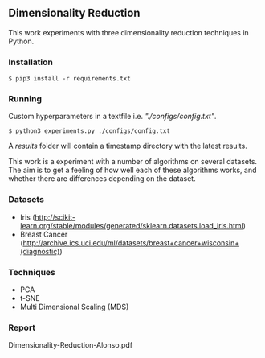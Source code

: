 ## Dimensionality Reduction
This work experiments with three dimensionality reduction techniques in Python.

### Installation
```shell
$ pip3 install -r requirements.txt
```

### Running

Custom hyperparameters in a textfile i.e. _"./configs/config.txt"_.

```shell
$ python3 experiments.py ./configs/config.txt
```

A _results_ folder will contain a timestamp directory with the latest results.

This work is a experiment with a number of algorithms on several datasets.
The aim is to get a feeling of how well each of these algorithms works, 
and whether there are differences depending on the dataset.

### Datasets
* Iris (http://scikit-learn.org/stable/modules/generated/sklearn.datasets.load_iris.html) 
* Breast Cancer (http://archive.ics.uci.edu/ml/datasets/breast+cancer+wisconsin+(diagnostic))

### Techniques
* PCA
* t-SNE
* Multi Dimensional Scaling (MDS)

### Report
Dimensionality-Reduction-Alonso.pdf

